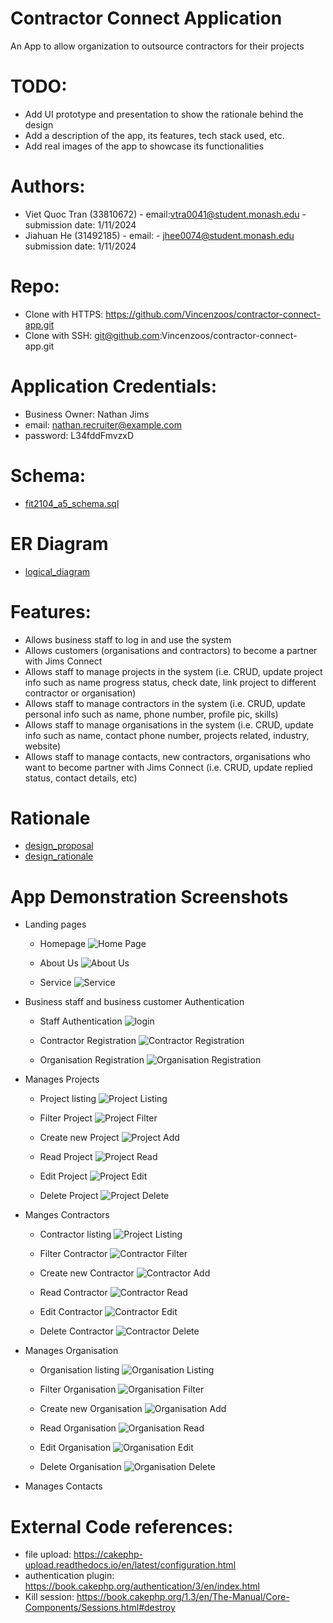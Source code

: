 # Contractor Connect Application
An App to allow organization to outsource contractors for their projects

# TODO:
- Add UI prototype and presentation to show the rationale behind the design
- Add a description of the app, its features, tech stack used, etc.
- Add real images of the app to showcase its functionalities

# Authors:
- Viet Quoc Tran (33810672) - email:vtra0041@student.monash.edu - submission date: 1/11/2024
- Jiahuan He (31492185) - email: - jhee0074@student.monash.edu submission date: 1/11/2024


# Repo:
- Clone with HTTPS: https://github.com/Vincenzoos/contractor-connect-app.git
- Clone with SSH: git@github.com:Vincenzoos/contractor-connect-app.git

# Application Credentials:
- Business Owner: Nathan Jims
- email: nathan.recruiter@example.com
- password: L34fddFmvzxD


# Schema:
- [fit2104_a5_schema.sql](database/fit2104_a5_schema.sql)

# ER Diagram
- [logical_diagram](docs/erd/fit2104-a5-logical.png)

# Features:
- Allows business staff to log in and use the system
- Allows customers (organisations and contractors) to become a partner with Jims Connect
- Allows staff to manage projects in the system (i.e. CRUD, update project info such as name progress status, check date, link project to different contractor or organisation)
- Allows staff to manage contractors in the system (i.e. CRUD, update personal info such as name, phone number, profile pic, skills)
- Allows staff to manage organisations in the system (i.e. CRUD, update info such as name, contact phone number, projects related, industry, website)
- Allows staff to manage contacts, new contractors, organisations who want to become partner with Jims Connect (i.e. CRUD, update replied status, contact details, etc)

# Rationale
- [design_proposal](docs/rationale/design_proposal.pdf)
- [design_rationale](docs/rationale/design_rationale.pdf)
# App Demonstration Screenshots
- Landing pages
  - Homepage
  ![Home Page](docs/app_screenshots/public_page/homepage.png)

  - About Us
    ![About Us](docs/app_screenshots/public_page/about_page.png)

  - Service
    ![Service](docs/app_screenshots/public_page/service_page.png)

- Business staff and business customer Authentication
  - Staff Authentication
    ![login](docs/app_screenshots/public_page/login_page.png)

  - Contractor Registration
    ![Contractor Registration](docs/app_screenshots/public_page/contractor_registration_page.png)

  - Organisation Registration
    ![Organisation Registration](docs/app_screenshots/public_page/organisation_registration_page.png)

- Manages Projects
  - Project listing
    ![Project Listing](docs/app_screenshots/private_page/project_listing_page.png)

  - Filter Project
    ![Project Filter](docs/app_screenshots/private_page/project_filter_functionality.png)

  - Create new Project
    ![Project Add](docs/app_screenshots/private_page/project_add_page.png)

  - Read Project
    ![Project Read](docs/app_screenshots/private_page/project_read_page.png)

  - Edit Project
    ![Project Edit](docs/app_screenshots/private_page/project_edit_page.png)

  - Delete Project
    ![Project Delete](docs/app_screenshots/private_page/project_delete_page.png)

- Manges Contractors
  - Contractor listing
      ![Project Listing](docs/app_screenshots/private_page/contractor_listing_page.png)

  - Filter Contractor
    ![Contractor Filter](docs/app_screenshots/private_page/contractor_filter_functionality.png)

  - Create new Contractor
    ![Contractor Add](docs/app_screenshots/private_page/contractor_add_page.png)

  - Read Contractor
    ![Contractor Read](docs/app_screenshots/private_page/contractor_read_page.png)

  - Edit Contractor
    ![Contractor Edit](docs/app_screenshots/private_page/contractor_edit_page.png)

  - Delete Contractor
    ![Contractor Delete](docs/app_screenshots/private_page/contractor_delete_page.png)

- Manages Organisation
  - Organisation listing
    ![Organisation Listing](docs/app_screenshots/private_page/organisation_listing_page.png)

  - Filter Organisation
    ![Organisation Filter](docs/app_screenshots/private_page/organisation_filter_functionality.png)

  - Create new Organisation
    ![Organisation Add](docs/app_screenshots/private_page/organisation_add_page.png)

  - Read Organisation
    ![Organisation Read](docs/app_screenshots/private_page/organisation_read_page.png)

  - Edit Organisation
    ![Organisation Edit](docs/app_screenshots/private_page/organisation_edit_page.png)

  - Delete Organisation
    ![Organisation Delete](docs/app_screenshots/private_page/organisation_delete_page.png)

- Manages Contacts

# External Code references:
- file upload: https://cakephp-upload.readthedocs.io/en/latest/configuration.html
- authentication plugin: https://book.cakephp.org/authentication/3/en/index.html
- Kill session: https://book.cakephp.org/1.3/en/The-Manual/Core-Components/Sessions.html#destroy

